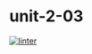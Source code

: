 # unit-2-03
[![linter](https://github.com/<shehnila2005>/<unit-2-03>/workflows/linter/badge.svg)](https://github.com/marketplace/actions/super-linter)     

